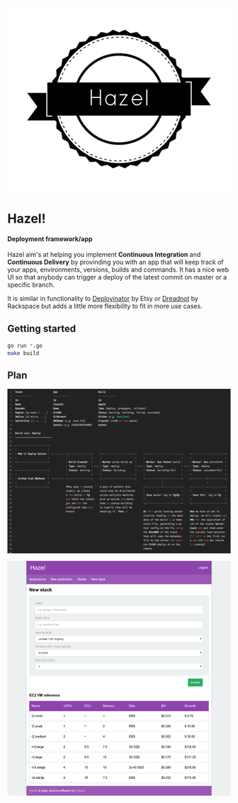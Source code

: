 ![Logo](https://raw.githubusercontent.com/kiasaki/hazel/master/images/logo.png)

# Hazel!

#### Deployment framework/app

Hazel aim's at helping you implement __Continuous Integration__ and __Continuous
Delivery__ by provinding you with an app that will keep track of your apps,
environments, versions, builds and commands. It has a nice web UI so that anybody
can trigger a deploy of the latest commit on master or a specific branch.

It is similar in functionality to [Deployinator](https://github.com/etsy/deployinator)
by Etsy or [Dreadnot](https://github.com/racker/dreadnot) by Rackspace but adds
a little more flexibility to fit in more use cases.

## Getting started

```bash
go run *.go
make build
```

## Plan

![Plan](https://raw.githubusercontent.com/kiasaki/hazel/master/images/plan.png)

![Screenshot](https://raw.githubusercontent.com/kiasaki/hazel/master/images/screenshot.png)

